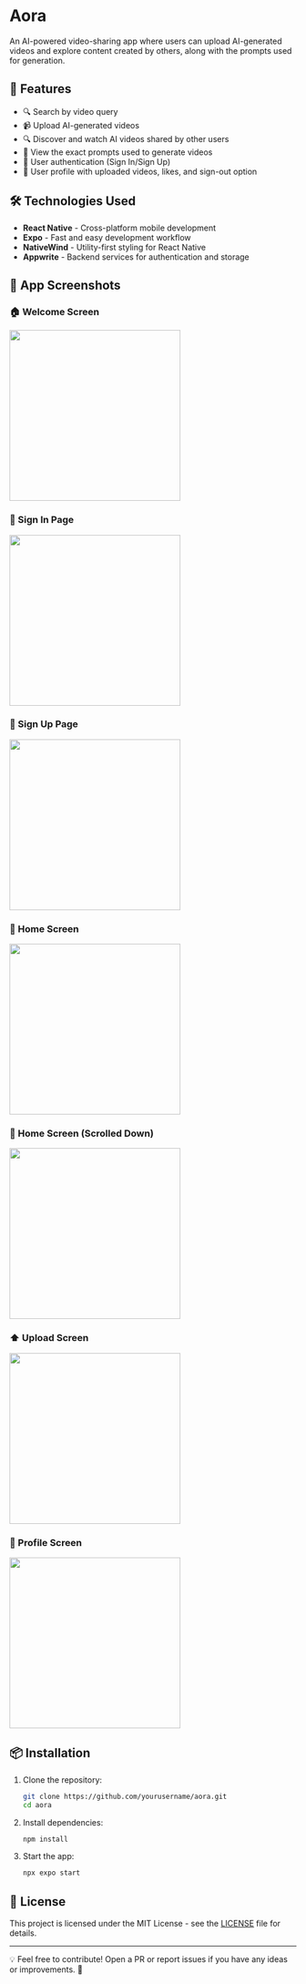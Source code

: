 # Aora

An AI-powered video-sharing app where users can upload AI-generated videos and explore content created by others, along with the prompts used for generation.

## 🚀 Features
- 🔍 Search by video query
- 📹 Upload AI-generated videos
- 🔍 Discover and watch AI videos shared by other users
- 📝 View the exact prompts used to generate videos
- 🔑 User authentication (Sign In/Sign Up)
- 📂 User profile with uploaded videos, likes, and sign-out option

## 🛠️ Technologies Used
- **React Native** - Cross-platform mobile development
- **Expo** - Fast and easy development workflow
- **NativeWind** - Utility-first styling for React Native
- **Appwrite** - Backend services for authentication and storage

## 📸 App Screenshots

### 🏠 Welcome Screen
<img src="screenshots/StartScreen.jpg" width="300" />

### 🔐 Sign In Page
<img src="screenshots/SignIn.jpg" width="300" />

### 📝 Sign Up Page
<img src="screenshots/SignUp.jpg" width="300" />

### 🏡 Home Screen
<img src="screenshots/Home.jpg" width="300" />

### 📜 Home Screen (Scrolled Down)
<img src="screenshots/Home2.jpg" width="300" />

### ⬆️ Upload Screen
<img src="screenshots/Upload.jpg" width="300" />

### 👤 Profile Screen
<img src="screenshots/Profile.jpg" width="300" />

## 📦 Installation

1. Clone the repository:
   ```sh
   git clone https://github.com/yourusername/aora.git
   cd aora
   ```

2. Install dependencies:
   ```sh
   npm install
   ```

3. Start the app:
   ```sh
   npx expo start
   ```

## 📄 License
This project is licensed under the MIT License - see the [LICENSE](LICENSE) file for details.

---

💡 Feel free to contribute! Open a PR or report issues if you have any ideas or improvements. 🚀
